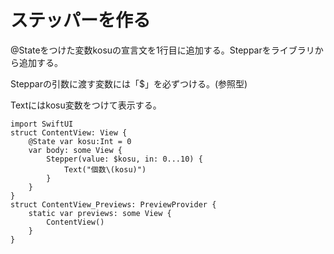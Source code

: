 # ステッパーを作る

@Stateをつけた変数kosuの宣言文を1行目に追加する。Stepparをライブラリから追加する。

Stepparの引数に渡す変数には「$」を必ずつける。(参照型)

Textにはkosu変数をつけて表示する。

  

    import SwiftUI
    struct ContentView: View {
        @State var kosu:Int = 0
        var body: some View {
            Stepper(value: $kosu, in: 0...10) {
                Text("個数\(kosu)")
            }
        }
    }
    struct ContentView_Previews: PreviewProvider {
        static var previews: some View {
            ContentView()
        }
    }